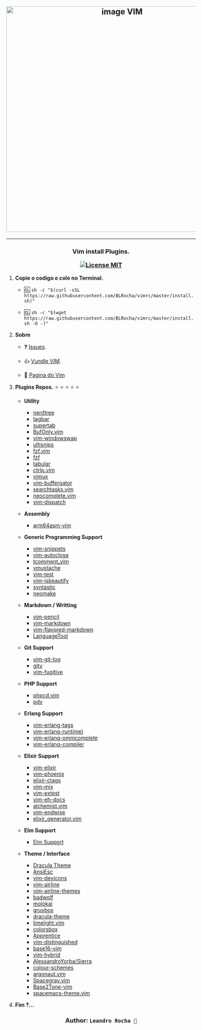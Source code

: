 <h2 align="center">
    <img width="600" src="https://i.imgur.com/QLICFLT.png" alt="image VIM">
</h2>

----

<h3 align="center">
  Vim install Plugins. 
  <p></p>
  <a href="https://opensource.org/licenses/MIT">
    <img src="https://img.shields.io/badge/License-MIT-blue.svg" alt="License MIT">
  </a>
</h3>

1. **Copie o codigo e cole no Terminal.**

    - :cl: `sh -c "$(curl -sSL https://raw.githubusercontent.com/BLRocha/vimrc/master/install.sh)"`

    - :cl: `sh -c "$(wget https://raw.githubusercontent.com/BLRocha/vimrc/master/install.sh -O -)"`

1. **Sobre**
    - :question: [Issues](https://github.com/BLRocha/vimrc/issues).

    - :+1: [Vundle VIM](https://github.com/VundleVim/Vundle.vim).
    - :green_book: [Pagina do Vim](https://www.vim.org/)

1. **Plugins Repos.** :star: :star: :star: :star: :star:
    - **Utility**
      - [nerdtree](https://github.com/scrooloose/nerdtree)
      - [tagbar](https://github.com/majutsushi/tagbar)
      - [supertab](https://github.com/ervandew/supertab)
      - [BufOnly.vim](https://github.com/BufOnly.vim)
      - [vim-windowswap](https://github.com/wesQ3/vim-windowswap)
      - [ultisnips](https://github.com/SirVer/ultisnips)
      - [fzf.vim](https://github.com/junegunn/fzf.vim)
      - [fzf](https://github.com/junegunn/fzf)
      - [tabular](https://github.com/godlygeek/tabular)
      - [ctrlp.vim](https://github.com/ctrlpvim/ctrlp.vim)
      - [vimux](https://github.com/benmills/vimux)
      - [vim-buffergator](https://github.com/jeetsukumaran/vim-buffergator)
      - [searchtasks.vim](https://github.com/gilsondev/searchtasks.vim)
      - [neocomplete.vim](https://github.com/Shougo/neocomplete.vim)
      - [vim-dispatch](https://github.com/tpope/vim-dispatch)
    
    - **Assembly**
      - [arm64asm-vim](compnerd/arm64asm-vim)
    
    - **Generic Programming Support** 
    [](https://github.com/jakedouglas/exuberant-ctags)
      - [vim-snippets](https://github.com/honza/vim-snippets)
      - [vim-autoclose](https://github.com/Townk/vim-autoclose)
      - [tcomment_vim](https://github.com/tomtom/tcomment_vim)
      - [vmustache](https://github.com/tobyS/vmustache)
      - [vim-test](https://github.com/janko-m/vim-test)
      - [vim-jsbeautify](https://github.com/maksimr/vim-jsbeautify)
      - [syntastic](https://github.com/vim-syntastic/syntastic)
      - [neomake](https://github.com/neomake/neomake)
    
    - **Markdown / Writting**
      - [vim-pencil](https://github.com/reedes/vim-pencil)
      - [vim-markdown](https://github.com/tpope/vim-markdown)
      - [vim-flavored-markdown](https://github.com/jtratner/vim-flavored-markdown)
      - [LanguageTool](https://github.com/LanguageTool)
    
    - **Git Support**
      - [vim-git-log](https://github.com/kablamo/vim-git-log)
      - [gitv](https://github.com/gregsexton/gitv)
      - [vim-fugitive](https://github.com/tpope/vim-fugitive)
    [](jaxbot/github-issues.vim)
    
    - **PHP Support**
      - [phpcd.vim](https://github.com/phpvim/phpcd.vim)
      - [pdv](https://github.com/tobyS/pdv)
    
    - **Erlang Support**
      - [vim-erlang-tags](https://github.com/vim-erlang/vim-erlang-tags)
      - [vim-erlang-runtime)](https://github.com/vim-erlang/vim-erlang-runtime)
      - [vim-erlang-omnicomplete](https://github.com/vim-erlang/vim-erlang-omnicomplete)
      - [vim-erlang-compiler](https://github.com/vim-erlang/vim-erlang-compiler)
    
    - **Elixir Support** 
      - [vim-elixir](https://github.com/elixir-lang/vim-elixir)
      - [vim-phoenix](https://github.com/avdgaag/vim-phoenix)
      - [elixir-ctags](https://github.com/mmorearty/elixir-ctags)
      - [vim-mix](https://github.com/mattreduce/vim-mix)
      - [vim-extest](https://github.com/BjRo/vim-extest)
      - [vim-eh-docs](https://github.com/frost/vim-eh-docs)
      - [alchemist.vim](https://github.com/slashmili/alchemist.vim)
      - [vim-endwise](https://github.com/tpope/vim-endwise)
      - [elixir_generator.vim](https://github.com/jadercorrea/elixir_generator.vim)
    
    - **Elm Support**
    
      -  [Elm Support](https://github.com/lambdatoast/elm.vim)
    
    - **Theme / Interface**
      - [Dracula Theme](dracula/vim)
      - [AnsiEsc](https://github.com/AnsiEsc.vim)
      - [vim-devicons](https://github.com/ryanoasis/vim-devicons)
      - [vim-airline](https://github.com/vim-airline/vim-airline)
      - [vim-airline-themes](https://github.com/vim-airline/vim-airline-themes)
      - [badwolf](https://github.com/sjl/badwolf)
      - [molokai](https://github.com/tomasr/molokai)
      - [gruvbox](https://github.com/morhetz/gruvbox)
      - [dracula-theme](https://github.com/zenorocha/dracula-theme)
      - [limelight.vim](https://github.com/junegunn/limelight.vim)
      - [colorsbox](https://github.com/mkarmona/colorsbox)
      - [Apprentice](https://github.com/romainl/Apprentice)
      - [vim-distinguished](https://github.com/Lokaltog/vim-distinguished)
      - [base16-vim](https://github.com/chriskempson/base16-vim)
      - [vim-hybrid](https://github.com/w0ng/vim-hybrid)
      - [AlessandroYorba/Sierra](https://github.com/AlessandroYorba/Sierra)
      - [colour-schemes](https://github.com/daylerees/colour-schemes)
      - [argonaut.vim](https://github.com/effkay/argonaut.vim)
      - [Spacegray.vim](https://github.com/ajh17/Spacegray.vim)
      - [Base2Tone-vim](https://github.com/atelierbram/Base2Tone-vim)
      - [spacemacs-theme.vim](https://github.com/colepeters/spacemacs-theme.vim)

1. **Fim ?...**

<h3 align="center">Author:
    <code>Leandro Rocha 🔰</code>
</h3>